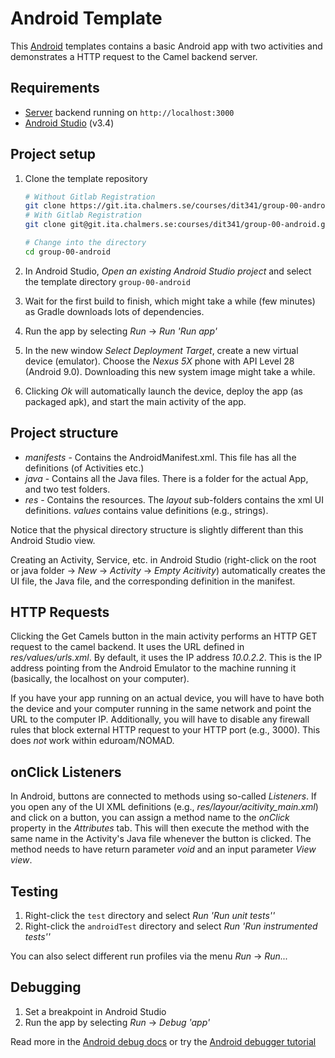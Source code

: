 # Android Template

This [Android](https://www.android.com/) templates contains a basic Android app with two activities and demonstrates a HTTP request to the Camel backend server.

## Requirements

* [Server](https://git.ita.chalmers.se/courses/dit341/group-00-web/tree/master/server) backend running on `http://localhost:3000`
* [Android Studio](https://developer.android.com/studio) (v3.4)

## Project setup

1. Clone the template repository

    ```bash
    # Without Gitlab Registration
    git clone https://git.ita.chalmers.se/courses/dit341/group-00-android
    # With Gitlab Registration
    git clone git@git.ita.chalmers.se:courses/dit341/group-00-android.git

    # Change into the directory
    cd group-00-android
    ```

2. In Android Studio, *Open an existing Android Studio project* and select the template directory `group-00-android`
3. Wait for the first build to finish, which might take a while (few minutes) as Gradle downloads lots of dependencies.
4. Run the app by selecting *Run* -> *Run 'Run app'*
5. In the new window *Select Deployment Target*, create a new virtual device (emulator). Choose the *Nexus 5X* phone with API Level 28 (Android 9.0). Downloading this new system image might take a while.
6. Clicking *Ok* will automatically launch the device, deploy the app (as packaged apk), and start the main activity of the app.

## Project structure

* *manifests* - Contains the AndroidManifest.xml. This file has all the definitions (of Activities etc.)
* *java* - Contains all the Java files. There is a folder for the actual App, and two test folders.
* *res* - Contains the resources. The *layout* sub-folders contains the xml UI definitions. *values* contains value definitions (e.g., strings).

Notice that the physical directory structure is slightly different than this
Android Studio view.

Creating an Activity, Service, etc. in Android Studio (right-click on the root or java folder -> *New* -> *Activity* -> *Empty Acitivity*) automatically creates the UI file, the Java file, and the corresponding definition in the manifest.

## HTTP Requests

Clicking the Get Camels button in the main activity performs an HTTP GET request to the camel backend. It uses the URL defined in *res/values/urls.xml*. By default, it uses the IP address *10.0.2.2*. This is the IP address pointing from the Android Emulator to the machine running it (basically, the localhost on your computer).

If you have your app running on an actual device, you will have to have both the device and your computer running in the same network and point the URL to the computer IP. Additionally, you will have to disable any firewall rules that block external HTTP request to your HTTP port (e.g., 3000). This does *not* work within eduroam/NOMAD.

## onClick Listeners

In Android, buttons are connected to methods using so-called *Listeners*. If you open any of the UI XML definitions (e.g., *res/layour/acitivity_main.xml*) and click on a button, you can assign a method name to the *onClick* property in the *Attributes* tab. This will then execute the method with the same name in the Activity's Java file whenever the button is clicked. The method needs to have return parameter *void* and an input parameter *View view*.

## Testing

1. Right-click the `test` directory and select *Run 'Run unit tests''*
2. Right-click the `androidTest` directory and select *Run 'Run instrumented tests''*

You can also select different run profiles via the menu *Run* -> *Run...*

## Debugging

1. Set a breakpoint in Android Studio
2. Run the app by selecting *Run* -> *Debug 'app'*

Read more in the [Android debug docs](https://developer.android.com/studio/debug) or try the [Android debugger tutorial](https://codelabs.developers.google.com/codelabs/android-training-using-debugger)
